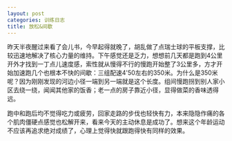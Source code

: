 ```yaml
---
layout: post
categories: 训练日志
title: 放松&间歇
---
```


昨天半夜醒过来看了会儿书，今早起得就晚了，胡乱做了点瑞士球的平板支撑，比较迅速地解决了核心力量的维持。下午感觉还是乏力，想想前几天都是跑到4公里开外才找到一丁点儿速度感，索性就从慢得不行的慢跑开始整了3公里多，方才开始加速跑几个也根本不快的间歇：三组配速4'50左右的350米。为什么是350米呢？因为刚刚发现的河边小径一端到另一端就是这个长度。组间慢跑拐到别人家小区去绕一绕，闻闻其他家的饭香；老一点的房子靠近小径，显得做菜的香味透得远。

跑中和跑后均不觉得吃力或疲劳，回家走路的步伐也轻快有力，本来隐隐作痛的各个肌肉僵硬点感觉也松解开来，看来今天的主动休息是成功了。想来这个年龄运动不应该再追求绝对成绩了，心理上觉得快就跟跑得快有同样的效果。
